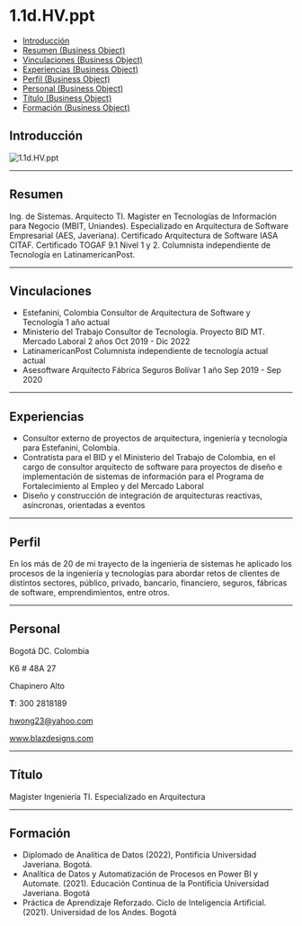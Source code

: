 

# 1.1d.HV.ppt

* [Introducción](#Introducción)
* [Resumen (Business Object)](#resumen-business-object)
* [Vinculaciones (Business Object)](#vinculaciones-business-object)
* [Experiencias (Business Object)](#experiencias-business-object)
* [Perfil (Business Object)](#perfil-business-object)
* [Personal (Business Object)](#personal-business-object)
* [Título (Business Object)](#título-business-object)
* [Formación (Business Object)](#formación-business-object)

## Introducción

![1.1d.HV.ppt][embedView]



---

## Resumen
Ing. de Sistemas. Arquitecto TI. Magister en Tecnologías de Información para Negocio (MBIT, Uniandes). Especializado en Arquitectura de Software Empresarial (AES, Javeriana). Certificado Arquitectura de Software IASA CITAF. Certificado TOGAF 9.1 Nivel 1 y 2. Columnista independiente de Tecnología en LatinamericanPost.

---

## Vinculaciones
* Estefanini, Colombia	Consultor de Arquitectura de Software y Tecnología	1 año	   actual
* Ministerio del Trabajo	Consultor de Tecnología. Proyecto BID MT. Mercado Laboral	   2 años	Oct 2019 - Dic 2022
* LatinamericanPost	Columnista independiente de tecnología	actual	actual
* Asesoftware	Arquitecto Fábrica Seguros Bolívar	1 año	Sep 2019 - Sep 2020

---

## Experiencias
* Consultor externo de proyectos de arquitectura, ingeniería y tecnología para Estefanini, Colombia. 
* Contratista para el BID y el Ministerio del Trabajo de Colombia, en el cargo de consultor arquitecto de software para proyectos de diseño e implementación de sistemas de información para el Programa de Fortalecimiento al Empleo y del Mercado Laboral
* Diseño y construcción de integración de arquitecturas reactivas, asíncronas, orientadas a eventos

---

## Perfil
En los más de 20 de mi trayecto de la ingeniería de sistemas he aplicado los procesos de la ingeniería y tecnologías para abordar retos de clientes de distintos sectores,  público, privado, bancario, financiero, seguros, fábricas de software, emprendimientos, entre otros.

---

## Personal
Bogotá DC. Colombia

K6 # 48A 27

Chapinero Alto

**T**: 300 2818189

hwong23@yahoo.com

www.blazdesigns.com


---

## Título
Magister Ingeniería TI. Especializado en Arquitectura

---

## Formación
* Diplomado de Analítica de Datos (2022), Pontificia Universidad Javeriana. Bogotá.
* Analítica de Datos y Automatización de Procesos en Power BI y Automate. (2021). Educación Continua de la Pontificia Universidad Javeriana. Bogotá
* Práctica de Aprendizaje Reforzado. Ciclo de Inteligencia Artificial. (2021). Universidad de los Andes. Bogotá





[embedView]: /Users/hwong23/Downloads/tmpr/hvmd/02n.a1.hvppt.png
[^1]: Generated: Mon Jul 08 2024 16:01:36 GMT-0500 (COT)
